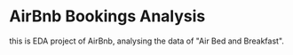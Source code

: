 # AirBnb Bookings Analysis
this is EDA project of AirBnb, analysing the data of "Air Bed and Breakfast".

